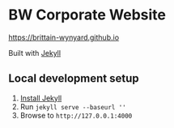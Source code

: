 # BW Corporate Website

https://brittain-wynyard.github.io

Built with [Jekyll](https://jekyllrb.com/)

## Local development setup

1. [Install Jekyll](https://jekyllrb.com/docs/installation/)
2. Run `jekyll serve --baseurl ''`
3. Browse to `http://127.0.0.1:4000`